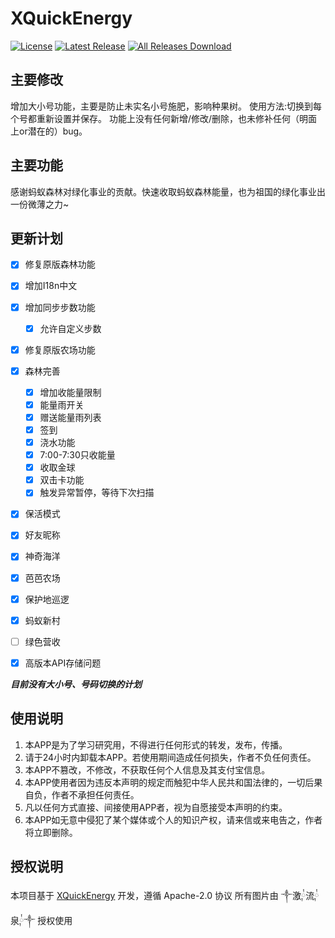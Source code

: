 # XQuickEnergy

[![License](https://img.shields.io/github/license/constanline/XQuickEnergy.svg)](LICENSE)
[![Latest Release](https://img.shields.io/github/release/constanline/XQuickEnergy.svg)](../../releases)
[![All Releases Download](https://img.shields.io/github/downloads/constanline/XQuickEnergy/total.svg)](../../releases)


## 主要修改
增加大小号功能，主要是防止未实名小号施肥，影响种果树。
使用方法:切换到每个号都重新设置并保存。
功能上没有任何新增/修改/删除，也未修补任何（明面上or潜在的）bug。

## 主要功能
感谢蚂蚁森林对绿化事业的贡献。快速收取蚂蚁森林能量，也为祖国的绿化事业出一份微薄之力~

## 更新计划
- [x] 修复原版森林功能
- [x] 增加I18n中文
- [x] 增加同步步数功能
  - [x] 允许自定义步数
- [x] 修复原版农场功能
- [x] 森林完善
  - [x] 增加收能量限制
  - [x] 能量雨开关
  - [x] 赠送能量雨列表
  - [x] 签到
  - [x] 浇水功能
  - [x] 7:00-7:30只收能量
  - [x] 收取金球
  - [x] 双击卡功能
  - [x] 触发异常暂停，等待下次扫描
- [X] 保活模式
- [x] 好友昵称
- [x] 神奇海洋
- [x] 芭芭农场
- [x] 保护地巡逻
- [x] 蚂蚁新村
- [ ] 绿色营收
- [x] 高版本API存储问题


***目前没有大小号、号码切换的计划***

## 使用说明

1. 本APP是为了学习研究用，不得进行任何形式的转发，发布，传播。
2. 请于24小时内卸载本APP。若使用期间造成任何损失，作者不负任何责任。
3. 本APP不篡改，不修改，不获取任何个人信息及其支付宝信息。
4. 本APP使用者因为违反本声明的规定而触犯中华人民共和国法律的，一切后果自负，作者不承担任何责任。
5. 凡以任何方式直接、间接使用APP者，视为自愿接受本声明的约束。
6. 本APP如无意中侵犯了某个媒体或个人的知识产权，请来信或来电告之，作者将立即删除。

## 授权说明
本项目基于 [XQuickEnergy](https://github.com/pansong291/XQuickEnergy) 开发，遵循 Apache-2.0 协议
所有图片由 ༒激༙྇流༙྇泉༙྇༒ 授权使用

